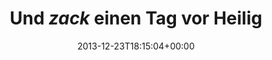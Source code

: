 ---
retweeted: false
source: <a href="http://www.myplume.com/" rel="nofollow">Plume for Android</a>
entities:
  hashtags: []
  symbols: []
  user_mentions:
  - name: Florian Gilcher (@skade@hachyderm.io)
    screen_name: Argorak
    indices:
    - '103'
    - '111'
    id_str: '27227212'
    id: '27227212'
  urls: []
display_text_range:
- '0'
- '112'
favorite_count: '2'
id_str: '415183793944010753'
truncated: false
retweet_count: '0'
id: '415183793944010753'
created_at: Mon Dec 23 18:15:04 +0000 2013
favorited: false
full_text: Und *zack* einen Tag vor Heiligabend zum ersten Mal dieses Jahr gewhammt
  worden. Auch noch vom BR. /cc [@Argorak](https://twitter.com/Argorak) 
lang: de
tags:
- pesos:twitter
date: '2013-12-23T18:15:04+00:00'
src: https://twitter.com/bascht/status/415183793944010753
original_url: https://twitter.com/bascht/status/415183793944010753
type: twitter_tweet
text: Und *zack* einen Tag vor Heiligabend zum ersten Mal dieses Jahr gewhammt worden.
  Auch noch vom BR. /cc [@Argorak](https://twitter.com/Argorak) 
title: Und *zack* einen Tag vor Heilig

---